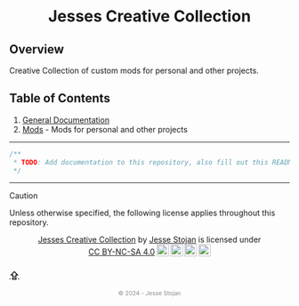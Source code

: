<h1 align="center">Jesses Creative Collection</h1>

## Overview

Creative Collection of custom mods for personal and other projects.

## Table of Contents

1. [General Documentation](docs/README.md)
2. [Mods](mods/README.md) - Mods for personal and other projects

---

```c
/**
 * TODO: Add documentation to this repository, also fill out this README.md
 */
```

---

> [!CAUTION]
> Unless otherwise specified, the following license applies throughout this repository.

<p align="center" xmlns:cc="http://creativecommons.org/ns#" xmlns:dct="http://purl.org/dc/terms/"><a property="dct:title" rel="cc:attributionURL" href="https://github.com/jesse-stojan/other">Jesses Creative Collection</a> by <a rel="cc:attributionURL dct:creator" property="cc:attributionName" href="https://github.com/jesse-stojan">Jesse Stojan</a> is licensed under <a href="https://creativecommons.org/licenses/by-nc-sa/4.0/?ref=chooser-v1" target="_blank" rel="license noopener noreferrer" style="display:inline-block;">CC BY-NC-SA 4.0<img style="height:22px!important;margin-left:3px;vertical-align:text-bottom;" src="https://mirrors.creativecommons.org/presskit/icons/cc.svg?ref=chooser-v1" alt=""><img style="height:22px!important;margin-left:3px;vertical-align:text-bottom;" src="https://mirrors.creativecommons.org/presskit/icons/by.svg?ref=chooser-v1" alt=""><img style="height:22px!important;margin-left:3px;vertical-align:text-bottom;" src="https://mirrors.creativecommons.org/presskit/icons/nc.svg?ref=chooser-v1" alt=""><img style="height:22px!important;margin-left:3px;vertical-align:text-bottom;" src="https://mirrors.creativecommons.org/presskit/icons/sa.svg?ref=chooser-v1" alt=""></a></p>

[<h3>&#8682;</h3>](#)

<p align="center" style="font-size:0.75em;opacity:0.5;">&copy; 2024 - Jesse Stojan</p>
